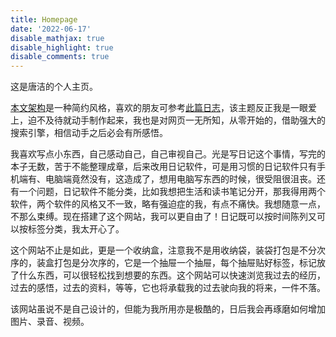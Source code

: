```yaml
---
title: Homepage
date: '2022-06-17'
disable_mathjax: true
disable_highlight: true
disable_comments: true
---
```




这是唐洁的个人主页。

[本文架构](http://localhost:1313/blog/2022/06/glimpse/)是一种简约风格，喜欢的朋友可参考[此篇日志](http://localhost:1313/blog/2022/06/glimpse/)，该主题反正我是一眼爱上，迫不及待就动手制作起来，我也是对网页一无所知，从零开始的，借助强大的搜索引擎，相信动手之后必会有所感悟。

我喜欢写点小东西，自己感动自己，自己审视自己。光是写日记这个事情，写完的本子无数，苦于不能整理成章，后来改用日记软件，可是用习惯的日记软件只有手机端有、电脑端竟然没有，这造成了，想用电脑写东西的时候，很受阻很沮丧。还有一个问题，日记软件不能分类，比如我想把生活和读书笔记分开，那我得用两个软件，两个软件的风格又不一致，略有强迫症的我，有点不痛快。我想随意一点，不那么束缚。现在搭建了这个网站，我可以更自由了！日记既可以按时间陈列又可以按标签分类，我太开心了。

这个网站不止是如此，更是一个收纳盒，注意我不是用收纳袋，装袋打包是不分次序的，装盒打包是分次序的，它是一个抽屉一个抽屉，每个抽屉贴好标签，标记放了什么东西，可以很轻松找到想要的东西。这个网站可以快速浏览我过去的经历，过去的感悟，过去的资料，等等，它也将承载我的过去驶向我的将来，一件不落。

该网站虽说不是自己设计的，但能为我所用亦是极酷的，日后我会再琢磨如何增加图片、录音、视频。


